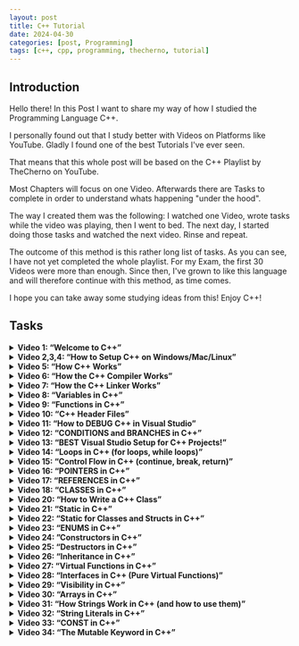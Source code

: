 ```yaml
---
layout: post
title: C++ Tutorial
date: 2024-04-30
categories: [post, Programming]
tags: [c++, cpp, programming, thecherno, tutorial]
---
```


## Introduction

Hello there!
In this Post I want to share my way of how I studied the Programming Language C++.

I personally found out that I study better with Videos on Platforms like YouTube. Gladly I found one of the best Tutorials I've ever seen.

That means that this whole post will be based on the C++ Playlist by TheCherno on YouTube.

Most Chapters will focus on one Video. Afterwards there are Tasks to complete in order to understand whats happening "under the hood".

The way I created them was the following:
I watched one Video, wrote tasks while the video was playing, then I went to bed.
The next day, I started doing those tasks and watched the next video. Rinse and repeat.

The outcome of this method is this rather long list of tasks. As you can see, I have not yet completed the whole playlist. For my Exam, the first 30 Videos were more than enough. Since then, I've grown to like this language and will therefore continue with this method, as time comes.

I hope you can take away some studying ideas from this! Enjoy C++!


## Tasks

<details>
  <summary><b>Video 1: “Welcome to C++”</b></summary>
  <ul>
    <li>Get your heat up to learn C++</li>
    <li>You will make data structures that are faster than the standard library one’s? like Whaaaaaaat</li>
  </ul>
</details>


<details>
  <summary><b>Video 2,3,4: “How to Setup C++ on Windows/Mac/Linux” </b></summary>
  <ul>
    <li>Set up your favourite IDE. (Video uses Visual Studio, I chose CLion, but VSC is a good free option too)</li>
    <li>Write a simple Hello World program with a button press prompt at the end</li>
    <li>Check where to disable optimization and do so</li>
  </ul>
</details>

<details>
  <summary><b>Video 5: “How C++ Works”</b></summary>
  <ul>
    <li>Understand what ‘#include’ does</li>
    <li>Learn what an ‘entry function’ is and how it’s called in C++</li>
    <li>Identify which files of a project get compiled (cpp files, hpp files do not; they only get included)</li>
    <li>Create a bug in your code</li>
    <li>Learn the output of the compiler to identify the location of the bug</li>
    <li>Compile a single cpp file (so a .obj file is created; in my case, a .o file was created)</li>
    <li>Create a wrapper function for ‘std::cout’</li>
    <li>Move this function to a new cpp file and compile it</li>
    <li>Write a declaration for the wrapper function in ‘main.cpp’</li>
    <li>Compile and run everything</li>
    <li>Rename the wrapper function only in the new file to see what errors will occur</li>
    <li>Fix the bug and observe what .obj files are created</li>
  </ul>
</details>

<details>
  <summary><b>Video 6: “How the C++ Compiler Works”</b></summary>
    <ul>
      <li>Add new file “Math.cpp”</li>
      <li>Create a multiply function with two parameters that returns the multiplication</li>
      <li>Create a new file EndBrace.hpp with the only content being a ‘&#125;’</li>
      <li>Remove the ‘&#125;’ from the ‘Math.cpp’</li>
      <li>Run the code to see the error</li>
      <li>Fix the bug by including ‘EndBrace.hpp’</li>
      <li>Use the compiler, so it outputs the preprocessed file (.i file)</li>
      <li>Remove the weird include and replace it with a proper &#125;</li>
      <li>Create a Define ‘INTEGER int’ and replace all occurrences with this define</li>
      <li>Create and look at the preprocessed file</li>
      <li>Create a ‘#if 1’ before the function, as well as a ‘#endif’ after the function</li>
      <li>Create and look at the preprocessed file</li>
      <li>Change it to ‘#if 0’ and look at the preprocessed file</li>
      <li>Include ‘&lt;iostream&gt;’ and look at the preprocessed file</li>
      <li>Fix all the weird stuff in ‘Math.cpp’ and create an object file from it</li>
      <li>Use the compiler so the object file gets converted to a .asm file (Assembler, in my case, .s file)</li>
      <li>Briefly get an overview of the .asm file</li>
      <li>Make your code be more efficient by returning the a*b directly instead of a variable first</li>
      <li>Check the differences in the .asm file</li>
      <li>Turn on optimization and check the differences in the .asm file</li>
      <li>Change the multiplication to be two specific numbers instead of parameters and check the .asm file without optimization</li>
      <li>Create a new Function ‘Log’ that instead of printing out the passed message, simply returns it</li>
      <li>Call the function before the multiplication. Return value is not used.</li>
      <li>Check the .asm file without, then with optimization</li>
    </ul>
</details>

<details>
  <summary><b>Video 7: “How the C++ Linker Works”</b></summary>
  <ul>
    <li>Make sure the Log() and Multiply() functions from before exist</li>
    <li>Build project without main() function</li>
    <li>Create main function, then build again</li>
    <li>Print some multiplication on screen, then do a cin() to preserve the window. Run the code by executing its binary</li>
    <li>Create a linking error (e.g., by renaming the definition of the Log() function to Logr())</li>
    <li>Comment out where Log() is called</li>
    <li>Notice that the code builds</li>
    <li>Change the comment to be where Multiply is called</li>
    <li>Notice that the code doesn’t build despite the code still not actually being called (because it could be called somewhere else)</li>
    <li>Make the function static, notice that it does build again. (Because static makes it so that this code only exists for this translation unit)</li>
    <li>Remove all weird stuff (renaming functions, static stuff, make it nice and tidy again)</li>
    <li>Copy the definition of the Log function into Math.cpp to see that everything does compile, but does not link due to two definitions of the same function (Works for me on M1 MacBook wtf)</li>
    <li>Fix the bug by removing the double definition.</li>
    <li>Create a new file called Log.cpp</li>
    <li>Create a function InitLog() here that just calls Log and include “Log.h” so it will work</li>
    <li>In Math.h remove the Log.h declaration, instead include Log.h to make it work</li>
    <li>Try to understand why this causes an error</li>
    <li>Fix 1: Make Log() static, therefore each file will have their own Log() function</li>
    <li>Fix 2: Make Log() inline, therefore copying Log()’s body into each time it is called, essentially doing the same as Fix 1 but with less Callstack</li>
    <li>Fix 3: (probably the best fix for now) make it so, that the Log() function is not in two Translation unity (Math.cpp, Log.cpp) but is only in one.</li>
    <li>Move the Log function into Log.cpp and change the body in the .h file to only be a declaration. Therefore the body is only in one translation unit</li>
  </ul>
</details>

<details>
  <summary><b>Video 8: “Variables in C++”</b></summary>
  <ul>
    <li>Create an integer, give it some value and print it</li>
    <li>After the print, assign it to some other value and print it again</li>
    <li>Understand the size of an integer and calculate its min and max value using a calculator</li>
    <li>Make an unsigned variable and play with it</li>
    <li>Make a char and give it the numeric value of some character using the ASCII table, then print it</li>
    <li>Change the datatype from char to short, print it again</li>
    <li>Create a float and give it the value 5.5</li>
    <li>Realize that you created a double and casted it into a float</li>
    <li>Actually set the 5.5 as a float</li>
    <li>Float 4 bytes; doubles 8 bytes</li>
    <li>Print the sizes of all datatypes you know using the sizeof() function (output in bytes)</li>
  </ul>
</details>

<details>
  <summary><b>Video 9: “Functions in C++”</b></summary>
  <ul>
    <li>Remove the silly multiply function and create an actual one, understanding what its return type is, as well as giving it two parameters that are multiplied and the result returned</li>
    <li>Call the multiply function in main(), store it in some variable and print it</li>
    <li>Copy the code block a couple of times, make it so it prints several different multiplications</li>
    <li>Write another function, logmult that does the same thing, but doesn’t return anything, only logs the result to the console</li>
    <li>Rewrite the code you copied to use the new logmult function, the code will be nice and tidy</li>
    <li>Play with the return type of the main method, notice that not returning anything works despite the return type being an int</li>
  </ul>
</details>

<details>
  <summary><b>Video 10: “C++ Header Files”</b></summary>
  <ul>
    <li>Of the new multiply function you just created in main, create a declaration above it without a body</li>
    <li>Create a math.h file, if it doesn’t exist yet, then move the declaration you just made into this file</li>
    <li>Include the header file in your main (notice that the declaration and definition can be in the same file, even if one of them is included)</li>
    <li>Understand what ‘#pragma once’ does. It’s a Headerguard that makes sure the header file is only included once into a translation unit. (Other Method #ifndef a, #endif)</li>
    <li>Add a header guard to all headers and see if it compiles</li>
    <li>How do you differentiate between standard C header files and standard C++ header files?</li>
  </ul>
</details>

<details>
  <summary><b>Video 11: “How to DEBUG C++ in Visual Studio”</b></summary>
  <ul>
    <li>Most IDE’s will have the features mentioned in this video</li>
    <li>Two major parts of debugging: Breakpoints and Memory</li>
    <li>The computer is always right (unless it's undefined behavior which you caused)</li>
    <li>Set a breakpoint at some “hello world” printing</li>
    <li>Play with “step into”, “step over”, “step out”</li>
    <li>Play with uninitialized memory</li>
    <li>Open up the memory view of your IDE (M1 Mac Memory View has some issues, will look into that later)</li>
    <li>Create a c string and put some stuff in it (no malloc, no memory management, just a const char* = “…”, watch the memory of that string and some memory around it. Does your IDE put information about corrupted memory around it?</li>
  </ul>
</details>

<details>
  <summary><b>Video 12: “CONDITIONS and BRANCHES in C++”</b></summary>
  <ul>
    <li>Create a simple integer, initialize it.</li>
    <li>Create a boolean that will be initialized to the result of a comparison, then print it</li>
    <li>Create an if statement that checks for that comparison, print something if true</li>
    <li>Inside an if, is “x == true” necessary? Why is “if x” enough?</li>
    <li>Change the variable so the code inside the if will not execute</li>
    <li>Check the assembly of the if statement, try to understand it (M1 assembly is weird, x86 was good to understand though)</li>
    <li>Which values represent false, which represent true?</li>
    <li>Experiment with if(1) and other values</li>
    <li>Use a pointer inside an if, what benefits does this have? (Uninitialized pointers, unset values,…)</li>
    <li>Check if the pointer is not a nullptr</li>
    <li>Play with an else statement</li>
    <li>Play with an else if statement</li>
    <li>Use the if(ptr), add an else if(“hello”) and some else clause</li>
    <li>Why is the check for “hello” not being executed? (Because the first if will be executed, therefore no else if is checked)</li>
    <li>When do you need curly brackets?</li>
    <li>Remove the else if clause, replace it with some if else struct that does the same. (Remove syntactic sugar, just to see its equivalent) [actually it's not even syntactic sugar, the else doesn’t need brackets as it only gets one argument, which is the whole following if clause]</li>
  </ul>
</details>

<details>
  <summary><b>Video 13: “BEST Visual Studio Setup for C++ Projects!”</b></summary>
  <ul>
    <li>(Since I use CLion, I’ll only add things that are generally a good idea)</li>
    <li>Manage your projects into subfolders, not all projects have to be in the Projects folder</li>
    <li>Create a basic new project</li>
    <li>Check its project folder structure. Find a purpose for all automatically generated folders</li>
    <li>Consider putting all your cpp/hpp files into a /src folder</li>
    <li>Code a simple hello world program, build it</li>
    <li>Check where the actual executable ended up</li>
    <li>Visual Studio differentiates between project folder and solution folder. Check if CLion (or your IDE) does something similar</li>
    <li>Check out your Project Properties and change them to your preferences (notice project specific preferences and global preferences)(global meaning your IDE’s instance, not the globe)</li>
  </ul>
</details>

<details>
  <summary><b>Video 14: “Loops in C++ (for loops, while loops)”</b></summary>
  <ul>
    <li>Call “hello world” 5 times</li>
    <li>Create a for loop that does the same, with only one call of hello world, that executes 5 times</li>
    <li>Alter the for loop so the code looks like this: for( ; i<5 ; )&#123;… Change the Code so that this will be equivalent to before</li>
    <li>Play with the condition that is left in the for loop. (e.g., make it a bool variable and change it within an if)</li>
    <li>Make an endless for loop</li>
    <li>Create a while loop that prints “hello world” 5 times</li>
    <li>Optional: Create an array(vector) with 10 elements that are filled with random numbers. Print them.</li>
    <li>Create a do-while loop that prints “hello world” 5 times</li>
  </ul>
</details>

<details>
  <summary><b>Video 15: “Control Flow in C++ (continue, break, return)”</b></summary>
  <ul>
    <li>What is ‘continue’ used for?</li>
    <li>What is ‘break’ used for?</li>
    <li>What is ‘return’ used for?</li>
    <li>Alter the for loop (Hello World) so that it “continues” at every second iteration (doesn’t print every second time)</li>
    <li>Check continue’s behavior in the debugger</li>
    <li>Replace continue with break (what’s happening?)</li>
    <li>Replace break with return 0, explain the behavior</li>
  </ul>
</details>

<details>
  <summary><b>Video 16: “POINTERS in C++”</b></summary>
  <ul>
    <li>This video will focus on Raw Pointers, not Smart Pointers</li>
    <li>What is a Pointer? (It's an Integer (just a Number) that is storing a memory address)</li>
    <li>Forget about types. Pointers are just integers, types are something that we invented as assistance</li>
    <li>Create a void pointer that is initialized with 0, then NULL, then nullptr</li>
    <li>What is the difference between those three? What do they mean?</li>
    <li>Create an integer, assign it some value</li>
    <li>Store the address of that integer as a pointer somewhere</li>
    <li>Check the value in memory view</li>
    <li>Change the pointer type to a double pointer (do some casting if necessary to avoid errors)</li>
    <li>Check its value again. What is different?</li>
    <li>Print the integer by using a pointer that points to it (dereference it)</li>
    <li>Create a void pointer that points to an integer</li>
    <li>Set its value by using the void pointer (why does this cause an error?)</li>
    <li>Remove the error by changing the pointer type to an int pointer (we told the compiler “trust me”)</li>
    <li>Print the newly set value to verify that it works</li>
    <li>Create 8 bytes of data on the heap (char* buffer = new char[8];)</li>
    <li>Set its memory to 0 (memset(buffer, 0, 8))</li>
    <li>At the end of the code, delete the allocated memory using delete[] buffer;</li>
    <li>What was it that we’ve been doing with this heap memory? What do pointers do here?</li>
    <li>Create a double-pointer that points to the address of buffer</li>
    <li>Use the memory view to get from your double pointer towards the values inside the buffer</li>
  </ul>
</details>

<details>
  <summary><b>Video 17: “REFERENCES in C++”</b></summary>
  <ul>
    <li>References are Pointers in disguise. Basically syntactic sugar to make code more readable</li>
    <li>References don’t take up storage by themselves, they always just reference an already existing variable. (unlike a pointer, you cannot create a reference out of thin air)</li>
    <li>Create an integer and assign it some value</li>
    <li>Create a reference to that integer</li>
    <li>The reference is now basically an alias, it only exists in the source code. The compiler handles it at compile time</li>
    <li>Set the reference to a new value, then print the original variable</li>
    <li>Create an increment function that takes an integer and simply increments it</li>
    <li>Note that the function does not actually change the argument</li>
    <li>Fix this function using your newly acquired knowledge about pointers</li>
    <li>Now change it to be passed by reference using references. Note that the resulting machine code is exactly the same, just the code looks a lot cleaner</li>
    <li>Try to create a reference that doesn’t reference anything (will not work because a reference is just an alias)</li>
  </ul>
</details>

<details>
  <summary><b>Video 18: “CLASSES in C++”</b></summary>
  <ul>
    <li>Object Oriented Programming</li>
    <li>Classes are a way to group data and/or functions together</li>
    <li>Create some variables that a player in a video game could have, like coordinates and speed</li>
    <li>Create a second player using this method</li>
    <li>Create a class player with those variables</li>
    <li>Create two players with the variables you set before, but now cleaner with the new datatype player</li>
    <li>Set the visibility of these member variables to public</li>
    <li>Create a function (not method) that changes the player's position by an argument * speed for both axes (pass the player by reference)</li>
    <li>Now improve this by making a method out of this and fix all new errors</li>
    <li>Technically all of this could be done without classes, they are (yet again) basically just syntactic sugar</li>
  </ul>
</details>

<details>
  <summary><b>Video 20: “How to Write a C++ Class”</b></summary>
  <ul>
    <li>Create a simple Log class</li>
    <li>Inside main, create a log instance and use a setLogLevel method (that doesn’t exist yet)</li>
    <li>Also call a Warn(const char * ) method, to be created</li>
    <li>Now create all necessary variables and methods (take visibility into account)</li>
    <li>Create member variables for LogLevelWarnings, type const int</li>
    <li>Create implement 3 methods, Warn() Error() and Info() that make sense for a logging application</li>
    <li>Add if’s to the methods according to the current log level</li>
    <li>Test your methods by calling them with different log levels</li>
  </ul>
</details>

<details>
  <summary><b>Video 21: “Static in C++”</b></summary>
  <ul>
    <li>Specifically, static outside of classes/structs</li>
    <li>Define a static variable of whatever type in its own .cpp file</li>
    <li>Define a normal variable of the same name in main.cpp, include the other variable by #include, print it and run the code</li>
    <li>Now remove the static keyword and try to compile again. What’s happening? (Linking error because the same global variable is trying to be linked twice)</li>
    <li>Remove the initialization of the variable in main, and add the “extern” keyword in front of the variable in main.cpp. (also remove the #include ) What’s happening?</li>
    <li>Now add the static keyword again, explain the error</li>
    <li>What’s the takeaway with static? When should it be used? (Answer: As often as you can, whenever the function/variable is only used within one translation unit, e.g., internal functions/variables)</li>
  </ul>
</details>

<details>
  <summary><b>Video 22: “Static for Classes and Structs in C++”</b></summary>
  <ul>
    <li>Create a struct called Entity, give it two integers (could also be a class, struct has been chosen for visibility reasons. Remember what changes?)</li>
    <li>Create two instances of that struct, first time accessing it normally, second time using an initializer. (Entity e &#123;…)</li>
    <li>Add a printing method to the struct</li>
    <li>Print both instances using your print method</li>
    <li>Change the two integers to be static integers</li>
    <li>Fix the errors with the initializer by changing their values like you did the first instance</li>
    <li>An error will occur. Fix this by initializing values to the class by adding this: “int Entity::x;” just above main() (for both variables)</li>
    <li>Run the code, understand the output</li>
    <li>Change the way you assign values to the two integers, from &lt;object&gt;.x to Entity::x (using its namespace instead of an instance)</li>
    <li>That's it for variables, now on to methods</li>
    <li>Change the print method to be static. (This is also a good idea, since the two integers are also static)</li>
    <li>Now change the way the method is called, similar to the variable</li>
    <li>Now the code makes a lot more sense too.</li>
    <li>Remove the instances of Entity, they are not used anyways. Does the code still run?</li>
    <li>Remove the static from the two integers, understand the error.</li>
    <li>Add static to the variables again</li>
    <li>(TheCherno casually explains that classes themselves are just syntactic sugar. All non-static methods are just functions that have a hidden first parameter, being its object. Static methods do not have that hidden parameter, so they too, are just functions in a different namespace. My mind is officially blown.)</li>
  </ul>
</details>

<details>
  <summary><b>Video 23: “ENUMS in C++”</b></summary>
  <ul>
    <li>Create 3 global integers, A=0, B=1, C=2</li>
    <li>In main, create an int value, set it to b</li>
    <li>Create an if, checking if the value is b, inside the if, do something cool</li>
    <li>Now, since these are just integers, they can be changed and messed with. Also they are not grouped. Enums will fix that</li>
    <li>Change the global variables to lowercase</li>
    <li>Create an enum containing A,B,C named whatever you want</li>
    <li>Change the type of value to be of your enum, play around with it. (See, that it's just integers after all, they’re basically just named)</li>
    <li>Play around with setting the values inside the enum manually</li>
    <li>Change the type of the enums from int to unsigned char</li>
    <li>Play around with other datatypes, why do some fail?</li>
    <li>Change the type to char, and leave it for now</li>
    <li>Inside the Log class we defined earlier, change the Log Levels to be an enum instead of const int’s</li>
    <li>Change the types of the levels to actually be the levels. Why is that a good idea? (To restrict false values. Easy to get around, but better than before)</li>
    <li>Fix all bugs that may have occurred</li>
    <li>Notice that if the enum variable is named the same thing as a method of the class, an error will occur. To fix this, add a Prefix of the Enum’s name to all variables. Good Practice according to TheCherno</li>
  </ul>
</details>

<details>
  <summary><b>Video 24: ”Constructors in C++”</b></summary>
  <ul>
    <li>Create a Class Entity, with two floats and a print method that prints the two values nicely</li>
    <li>Instantiate an object in main and print it</li>
    <li>Run the code. Notice that the values are randomly set</li>
    <li>Create an init method that initializes the values of the entity</li>
    <li>Rename the method so it's a constructor with no parameters</li>
    <li>Notice that the code is now clean and we don’t get random values anymore</li>
    <li>Create a constructor with two parameters that will initialize the values of Entity</li>
    <li>Use this new constructor</li>
    <li>Create a new class that only has one static method, what it does is up to you</li>
    <li>Try to find two ways to prohibit instantiating an object from that class (Solution: make the constructor private or delete the default constructor)</li>
  </ul>
</details>

<details>
  <summary><b>Video 25: “Destructors in C++”</b></summary>
  <ul>
    <li>Used for uninitializing or clearing memory</li>
    <li>Create a destructor for the Entity class, that std::cout’s us when the object is destroyed</li>
    <li>Create an object, print it, and destroy it</li>
    <li>Manually call the destructor, check the output (The destructor is actually called twice then, Cherno doesn’t tell us whether the object is actually destroyed on the first call, or the second call, but only the second one makes sense. So manually calling the destructor does not actually destroy the Object! However, the destruction of the object calls the destructor first)</li>
  </ul>
</details>

<details>
  <summary><b>Video 26: “Inheritance in C++”</b></summary>
  <ul>
    <li>Rename the Entity struct to StructEntity, so it doesn’t bother us here</li>
    <li>Create an Entity Class with two floats, and a move method that allows the entity to move</li>
    <li>Create a class Player that also has two floats, a move method but in addition to that, a const char* name, as well as a printName method</li>
    <li>Now let's clean this up by using Inheritance</li>
    <li>Make Player inherit from Entity, making it both a Player and an Entity</li>
    <li>Remove the duplicated code, as it is no longer necessary</li>
    <li>In main, create a player, set its name, and print it</li>
    <li>Also, move the player. See that the inherited methods do work</li>
    <li>Inheritance is used to extend from a base class, add functionality</li>
    <li>Check the size of your classes using sizeof(), also play around with member variables and methods</li>
  </ul>
</details>

<details>
  <summary><b>Video 27: “Virtual Functions in C++”</b></summary>
  <ul>
    <li>Set the name of your player class to private</li>
    <li>In Entity, create a printName method that prints some name</li>
    <li>Adjust the constructor of Player, so that the name is passed and set</li>
    <li>In main, create an Entity, print its name. Also create a player, also print its name</li>
    <li>Create an Entity pointer, but set it to the player, print its name (using ->). What's wrong? (Method of the Type is called)</li>
    <li>Make the printName method in Entity virtual. What does that do? (Ensures that a vtable is generated, that looks for overridden methods)</li>
    <li>Optionally, but good practice, add an override to the method in Player, marking it as a method that overrides another (that just helps the developer see mistakes, if the method does not actually overrides something)</li>
  </ul>
</details>

<details>
  <summary><b>Video 28: “Interfaces in C++ (Pure Virtual Functions)”</b></summary>
  <ul>
    <li>Change the virtual method in Entity to be a pure virtual function (has to be implemented by subclasses and prohibits instantiation of entities) (instead of body, do = 0;)</li>
    <li>Create a global method called Print(??? obj)</li>
    <li>In the body, print the name, by using GetClassName() that returns a std::string</li>
    <li>Call the ??? type Printable</li>
    <li>Create a class Printable</li>
    <li>Create a pure virtual function GetClassName</li>
    <li>Make Entity inherit from Printable (Its basically an Interface, however its not officially called an interface)</li>
    <li>Fix any errors by implementing everything necessary</li>
  </ul>
</details>

<details>
  <summary><b>Video 29: “Visibility in C++”</b></summary>
  <ul>
    <li>No effect on Performance, etc</li>
    <li>What are the 3 Visibilities in C++? (public, private, protected)</li>
    <li>Try to access the private members of entity</li>
    <li>Notice, that you cannot access the private members of entity, even within player</li>
    <li>Switch the visibility of the x, y variables in entity to protected</li>
    <li>Notice that you can now access the variables from player, but not main</li>
    <li>Visibility only dictates how a class should be used, not a definite rule</li>
  </ul>
</details>

<details>
  <summary><b>Video 30: “Arrays in C++”</b></summary>
  <ul>
    <li>Create an Array of 5 Integers</li>
    <li>Initialize the first and last element by accessing them directly</li>
    <li>Print the first element, then print the array without accessing an element</li>
    <li>Try to access invalid elements, like -1 or 5</li>
    <li>Create a for loop that initializes all elements of the array to the value 2</li>
    <li>View the variables in memory view</li>
    <li>Create a pointer equal to the array</li>
    <li>Set the third element of the array to the value 5</li>
    <li>Rewrite the line using pointer arithmetic instead of the third element</li>
    <li>Check if that worked. Solution: (*(ptr+2) = 5;)</li>
    <li>Create another array using an int* and initialize it using new (using the heap, instead of the stack)</li>
    <li>Delete the array at the end of your code using delete[]</li>
    <li>Use a for loop to initialize the memory</li>
    <li>Create a class ArrayHandler that does everything the array did on the heap</li>
    <li>Create a constructor that initializes the memory to the value 2</li>
    <li>Find your array using the memory view</li>
    <li>Within the constructor, create a stack array and print its size using sizeof(), dividing by the size of the datatype. Result will be the count of the array (it knows it due to the stack offset)</li>
    <li>Swap the stack array with the heap array. What changes? (Sizeof heap array is a pointer, so the whole math is off)</li>
    <li>Good practice: remove the magic number by creating an int size = 5; pass that size.</li>
    <li>See the error, fix it by adding static const to the variable. (Variable has to be set at compile time, so it cannot be a variable but has to be const (and static for some reason) (i had no error, huh)</li>
    <li>Also put this const into the for loops</li>
  </ul>
</details>

<details>
  <summary><b>Video 31: “How Strings Work in C++ (and how to use them)”</b></summary>
  <ul>
    <li>What is a string? (A group of characters, essentially a text)</li>
    <li>Create a const char* and set it to some string (c style)</li>
    <li>Why do we prefer using const here? (Strings are immutable and editing it creates a new string all the time)</li>
    <li>Try altering a const string (notice the error)</li>
    <li>Check the String in Memory view. What is its encoding?</li>
    <li>In memory view, spot the Nullbyte. Why does it exist?</li>
    <li>Recreate your string using a char array, not setting the Nullbyte at the end</li>
    <li>Print your new string. What's happening? (CLang appears to put a nullbyte at the end anyways…)</li>
    <li>Add a Nullbyte at the end of your recreated string. (Use two methods, either numeric 0, or /0. They are identical in memory)</li>
    <li>Remove the recreated array</li>
    <li>Switch the c-style string to be std::string, fix all errors if any occur</li>
    <li>Play around with the #include’s, notice that &lt;iostream&gt; does have a definition of std::string, but std::cout << operator is overloaded in &lt;string&gt;, so we need to include both (didn’t need that on my mac)</li>
    <li>Check what methods are available for std::string. Play with them</li>
    <li>Check the cppreference for these methods, learn to read a documentation</li>
    <li>Try to initialize your string by adding “stringa” + “stringb”, something like that</li>
    <li>Fix this by appending to the string a line later (string +=…)</li>
    <li>Or, fix this by calling the std::string constructor on either the first or the second string. Try both</li>
    <li>Use the cpp reference to implement some kind of “find substring in string” method that returns a bool. (Try using npos, if you feel fancy)</li>
    <li>Create a global print function that takes in a std::string and prints it, with endl</li>
    <li>Notice, that always when this is called, the string is copied as we pass it in by value</li>
    <li>Fix this by passing a const reference instead</li>
  </ul>
</details>

<details>
  <summary><b>Video 32: “String Literals in C++”</b></summary>
  <ul>
    <li>What is a string literal? (A String in code within double quotes)</li>
    <li>Assign a std::string to some string literal</li>
    <li>Why is the size 1 larger than the literal?</li>
    <li>Change the type of the string to be a const char [yoursize]</li>
    <li>Change one character to a \0 somewhere within the string (note that \0 is just 1 ascii symbol, so only one character)</li>
    <li>Print the length of the string by using strlen(). Understand the output</li>
    <li>Edit the char array afterwards, (remove const if necessary) check if that works</li>
    <li>Now change the char array to be a char*. What has changed? Why is the String now no longer editable?</li>
    <li>Change the char * to const char *, as it is best practice for reasons you gave in the previous task</li>
    <li>Change the char* type to a wchar_t* (prefix the literal with L, like L”hello” )</li>
    <li>Change the char* type to a char8_t* (no prefix needed, as this is the default)</li>
    <li>Change the char* type to a char16_t* (prefix u)</li>
    <li>Change the char* type to a char32_t* (prefix U)</li>
    <li>Think of a reason when this might be a good idea</li>
    <li>Are string literals of any type only in read-only memory? (yes, even if its not const, the literal is still in read-only and a new one is created when the altering happens)</li>
  </ul>
</details>

<details>
  <summary><b>Video 33: “CONST in C++”</b></summary>
  <ul>
    <li>Const is a promise, there are ways to break that promise</li>
    <li>Create a const int (like MAX_AGE,…) on the stack</li>
    <li>Create an integer on the heap</li>
    <li>Set this integer to some value, then print it</li>
    <li>Now, make the int * point to the const int. (Casting will be required) (compiler did not allow to overwrite the value, due to discarded qualifiers)</li>
    <li>We now technically have access to this const and we can change it. (Will cause crashes on some systems)</li>
    <li>What does const here?: const int* a = new int; (cant change the contents of the pointer, however we can still make the pointer point to something else)</li>
    <li>What does const here?: int* const a = new int; (can change the values, however cannot reassign the pointer to point somewhere else)</li>
    <li>What does const here?: const int* const a = new int; (cannot change the pointer, nor the value)</li>
    <li>Okay, that's for variables. Now to classes and methods</li>
    <li>Create a simple class Entity, with two variables, getters and setters</li>
    <li>Add a const to a getter, after the method name</li>
    <li>What did that do? What is now promised? (no modification of the class object)</li>
    <li>It's good practice to always mark methods const that don’t modify the object, as new const methods can only call other const methods</li>
    <li>What if we want a method to be const, but for some reason a variable still has to change, is there a way around that?</li>
    <li>Yes, add mutable to a member variable, meaning it can be changed even by const methods</li>
  </ul>
</details>

<details>
  <summary><b>Video 34: “The Mutable Keyword in C++”</b></summary>
  <ul>
    <li>Create a class Entity with a std::string name, and a getter. Make the getter const</li>
    <li>In main, create an object of this entity class, make it const</li>
    <li>Call the const method</li>
    <li>Now remove the const from the method, why does this fail?</li>
    <li>Create an int that counts how many times the const method is called</li>
    <li>Now, the const is making trouble, as we are modifying the object</li>
    <li>Make the int mutable, fixing this issue</li>
    <li>That's it with mutable for classes. Now onto lambdas. (will be covered in detail in some other video)</li>
    <li>A lambda is like a throwaway function that we can assign to a variable</li>
  </ul>
</details>
